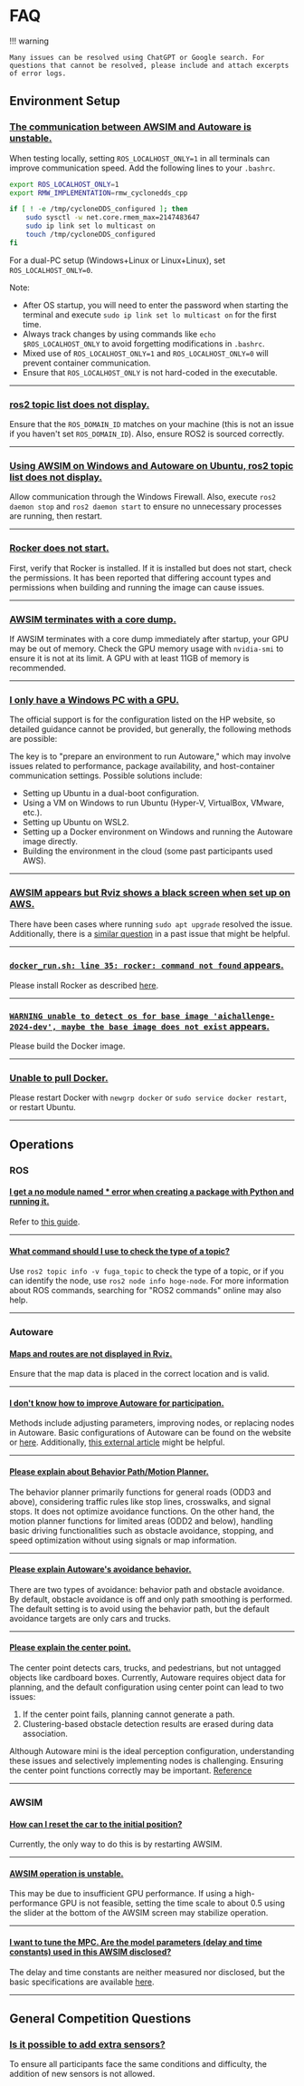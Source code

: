 # FAQ

!!! warning

    Many issues can be resolved using ChatGPT or Google search. For questions that cannot be resolved, please include and attach excerpts of error logs.

## Environment Setup

### <u>The communication between AWSIM and Autoware is unstable.</u>

When testing locally, setting `ROS_LOCALHOST_ONLY=1` in all terminals can improve communication speed. Add the following lines to your `.bashrc`.

```bash
export ROS_LOCALHOST_ONLY=1
export RMW_IMPLEMENTATION=rmw_cyclonedds_cpp

if [ ! -e /tmp/cycloneDDS_configured ]; then
    sudo sysctl -w net.core.rmem_max=2147483647
    sudo ip link set lo multicast on
    touch /tmp/cycloneDDS_configured
fi
```

For a dual-PC setup (Windows+Linux or Linux+Linux), set `ROS_LOCALHOST_ONLY=0`.

Note:

- After OS startup, you will need to enter the password when starting the terminal and execute `sudo ip link set lo multicast on` for the first time.
- Always track changes by using commands like `echo $ROS_LOCALHOST_ONLY` to avoid forgetting modifications in `.bashrc`.
- Mixed use of `ROS_LOCALHOST_ONLY=1` and `ROS_LOCALHOST_ONLY=0` will prevent container communication.
- Ensure that `ROS_LOCALHOST_ONLY` is not hard-coded in the executable.

---

### <u>ros2 topic list does not display.</u>

Ensure that the `ROS_DOMAIN_ID` matches on your machine (this is not an issue if you haven't set `ROS_DOMAIN_ID`). Also, ensure ROS2 is sourced correctly.

---

### <u>Using AWSIM on Windows and Autoware on Ubuntu, ros2 topic list does not display.</u>

Allow communication through the Windows Firewall. Also, execute `ros2 daemon stop` and `ros2 daemon start` to ensure no unnecessary processes are running, then restart.

---

### <u>Rocker does not start.</u>

First, verify that Rocker is installed. If it is installed but does not start, check the permissions. It has been reported that differing account types and permissions when building and running the image can cause issues.

---

### <u>AWSIM terminates with a core dump.</u>

If AWSIM terminates with a core dump immediately after startup, your GPU may be out of memory. Check the GPU memory usage with `nvidia-smi` to ensure it is not at its limit. A GPU with at least 11GB of memory is recommended.

---

### <u>I only have a Windows PC with a GPU.</u>

The official support is for the configuration listed on the HP website, so detailed guidance cannot be provided, but generally, the following methods are possible:

The key is to "prepare an environment to run Autoware," which may involve issues related to performance, package availability, and host-container communication settings. Possible solutions include:

- Setting up Ubuntu in a dual-boot configuration.
- Using a VM on Windows to run Ubuntu (Hyper-V, VirtualBox, VMware, etc.).
- Setting up Ubuntu on WSL2.
- Setting up a Docker environment on Windows and running the Autoware image directly.
- Building the environment in the cloud (some past participants used AWS).

---

### <u>AWSIM appears but Rviz shows a black screen when set up on AWS.</u>

There have been cases where running `sudo apt upgrade` resolved the issue. Additionally, there is a [similar question](https://github.com/ros2/rviz/issues/948) in a past issue that might be helpful.

---

### <u>`docker_run.sh: line 35: rocker: command not found` appears.</u>

Please install Rocker as described [here](../docs/setup/docker.ja.md).

---

### <u>`WARNING unable to detect os for base image 'aichallenge-2024-dev', maybe the base image does not exist` appears.</u>

Please build the Docker image.

---

### <u>Unable to pull Docker.</u>

Please restart Docker with `newgrp docker` or `sudo service docker restart`, or restart Ubuntu.

---

## Operations

### ROS

#### <u>I get a no module named \* error when creating a package with Python and running it.</u>

Refer to [this guide](https://zenn.dev/tasada038/articles/5d8ba66aa34b85#setup.py%E3%81%ABsubmodules%E3%81%A8%E3%81%97%E3%81%A6%E3%83%91%E3%83%83%E3%82%B1%E3%83%BC%E3%82%B8%E3%82%92%E8%BF%BD%E5%8A%A0%E3%81%99%E3%82%8B).

---

#### <u>What command should I use to check the type of a topic?</u>

Use `ros2 topic info -v fuga_topic` to check the type of a topic, or if you can identify the node, use `ros2 node info hoge-node`. For more information about ROS commands, searching for "ROS2 commands" online may also help.

---

### Autoware

#### <u>Maps and routes are not displayed in Rviz.</u>

Ensure that the map data is placed in the correct location and is valid.

---

#### <u>I don't know how to improve Autoware for participation.</u>

Methods include adjusting parameters, improving nodes, or replacing nodes in Autoware. Basic configurations of Autoware can be found on the website or [here](https://automotiveaichallenge.github.io/aichallenge2023-integ/customize/index.html). Additionally, [this external article](https://qiita.com/h_bog/items/86fba5b94b2148c4d9da) might be helpful.

---

#### <u>Please explain about Behavior Path/Motion Planner.</u>

The behavior planner primarily functions for general roads (ODD3 and above), considering traffic rules like stop lines, crosswalks, and signal stops. It does not optimize avoidance functions. On the other hand, the motion planner functions for limited areas (ODD2 and below), handling basic driving functionalities such as obstacle avoidance, stopping, and speed optimization without using signals or map information.

---

#### <u>Please explain Autoware's avoidance behavior.</u>

There are two types of avoidance: behavior path and obstacle avoidance. By default, obstacle avoidance is off and only path smoothing is performed. The default setting is to avoid using the behavior path, but the default avoidance targets are only cars and trucks.

---

#### <u>Please explain the center point.</u>

The center point detects cars, trucks, and pedestrians, but not untagged objects like cardboard boxes. Currently, Autoware requires object data for planning, and the default configuration using center point can lead to two issues:

1. If the center point fails, planning cannot generate a path.
2. Clustering-based obstacle detection results are erased during data association.

Although Autoware mini is the ideal perception configuration, understanding these issues and selectively implementing nodes is challenging. Ensuring the center point functions correctly may be important. [Reference](https://autowarefoundation.github.io/autoware.universe/main/perception/autoware_lidar_centerpoint/)

---

### AWSIM

#### <u>How can I reset the car to the initial position?</u>

Currently, the only way to do this is by restarting AWSIM.

---

#### <u>AWSIM operation is unstable.</u>

This may be due to insufficient GPU performance. If using a high-performance GPU is not feasible, setting the time scale to about 0.5 using the slider at the bottom of the AWSIM screen may stabilize operation.

---

#### <u>I want to tune the MPC. Are the model parameters (delay and time constants) used in this AWSIM disclosed?</u>

The delay and time constants are neither measured nor disclosed, but the basic specifications are available [here](./specifications/simulator.en.md).

---

## General Competition Questions

### <u>Is it possible to add extra sensors?</u>

To ensure all participants face the same conditions and difficulty, the addition of new sensors is not allowed.
